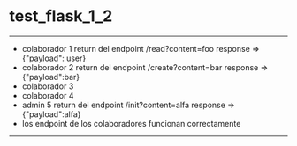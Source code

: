 # test_flask_1_2
---

- colaborador 1 return del endpoint /read?content=foo response => {"payload": user}
- colaborador 2 return del endpoint /create?content=bar response => {"payload":bar}
- colaborador 3
- colaborador 4
- admin 5       return del endpoint /init?content=alfa response => {"payload":alfa} 
- los endpoint de los colaboradores funcionan correctamente
  
---
